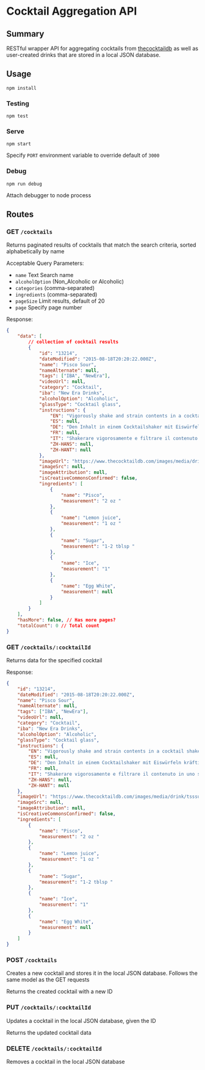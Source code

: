 # Cocktail Aggregation API

## Summary

RESTful wrapper API for aggregating cocktails from [thecocktaildb](https://www.thecocktaildb.com/api.php) as well as user-created drinks that are stored in a local JSON database.

## Usage

`npm install`

### Testing

`npm test`

### Serve

`npm start`

Specify `PORT` environment variable to override default of `3000`

### Debug

`npm run debug`

Attach debugger to node process

## Routes

### GET `/cocktails`

Returns paginated results of cocktails that match the search criteria, sorted alphabetically by name

Acceptable Query Parameters:

-   `name` Text Search name
-   `alcoholOption` (Non_Alcoholic or Alcoholic)
-   `categories` (comma-separated)
-   `ingredients` (comma-separated)
-   `pageSize` Limit results, default of 20
-   `page` Specify page number

Response:

```json
{
    "data": [
        // collection of cocktail results
        {
            "id": "13214",
            "dateModified": "2015-08-18T20:20:22.000Z",
            "name": "Pisco Sour",
            "nameAlternate": null,
            "tags": ["IBA", "NewEra"],
            "videoUrl": null,
            "category": "Cocktail",
            "iba": "New Era Drinks",
            "alcoholOption": "Alcoholic",
            "glassType": "Cocktail glass",
            "instructions": {
                "EN": "Vigorously shake and strain contents in a cocktail shaker with ice cubes, then pour into glass and garnish with bitters.\r\n",
                "ES": null,
                "DE": "Den Inhalt in einem Cocktailshaker mit Eiswürfeln kräftig schütteln und abseihen, dann in ein Glas gießen und mit Bitter garnieren.",
                "FR": null,
                "IT": "Shakerare vigorosamente e filtrare il contenuto in uno shaker con cubetti di ghiaccio, quindi versare in un bicchiere e guarnire con bitter.",
                "ZH-HANS": null,
                "ZH-HANT": null
            },
            "imageUrl": "https://www.thecocktaildb.com/images/media/drink/tsssur1439907622.jpg",
            "imageSrc": null,
            "imageAttribution": null,
            "isCreativeCommonsConfirmed": false,
            "ingredients": [
                {
                    "name": "Pisco",
                    "measurement": "2 oz "
                },
                {
                    "name": "Lemon juice",
                    "measurement": "1 oz "
                },
                {
                    "name": "Sugar",
                    "measurement": "1-2 tblsp "
                },
                {
                    "name": "Ice",
                    "measurement": "1"
                },
                {
                    "name": "Egg White",
                    "measurement": null
                }
            ]
        }
    ],
    "hasMore": false, // Has more pages?
    "totalCount": 0 // Total count
}
```

### GET `/cocktails/:cocktailId`

Returns data for the specified cocktail

Response:

```json
{
    "id": "13214",
    "dateModified": "2015-08-18T20:20:22.000Z",
    "name": "Pisco Sour",
    "nameAlternate": null,
    "tags": ["IBA", "NewEra"],
    "videoUrl": null,
    "category": "Cocktail",
    "iba": "New Era Drinks",
    "alcoholOption": "Alcoholic",
    "glassType": "Cocktail glass",
    "instructions": {
        "EN": "Vigorously shake and strain contents in a cocktail shaker with ice cubes, then pour into glass and garnish with bitters.\r\n",
        "ES": null,
        "DE": "Den Inhalt in einem Cocktailshaker mit Eiswürfeln kräftig schütteln und abseihen, dann in ein Glas gießen und mit Bitter garnieren.",
        "FR": null,
        "IT": "Shakerare vigorosamente e filtrare il contenuto in uno shaker con cubetti di ghiaccio, quindi versare in un bicchiere e guarnire con bitter.",
        "ZH-HANS": null,
        "ZH-HANT": null
    },
    "imageUrl": "https://www.thecocktaildb.com/images/media/drink/tsssur1439907622.jpg",
    "imageSrc": null,
    "imageAttribution": null,
    "isCreativeCommonsConfirmed": false,
    "ingredients": [
        {
            "name": "Pisco",
            "measurement": "2 oz "
        },
        {
            "name": "Lemon juice",
            "measurement": "1 oz "
        },
        {
            "name": "Sugar",
            "measurement": "1-2 tblsp "
        },
        {
            "name": "Ice",
            "measurement": "1"
        },
        {
            "name": "Egg White",
            "measurement": null
        }
    ]
}
```

### POST `/cocktails`

Creates a new cocktail and stores it in the local JSON database. Follows the same model as the GET requests

Returns the created cocktail with a new ID

### PUT `/cocktails/:cocktailId`

Updates a cocktail in the local JSON database, given the ID

Returns the updated cocktail data

### DELETE `/cocktails/:cocktailId`

Removes a cocktail in the local JSON database
